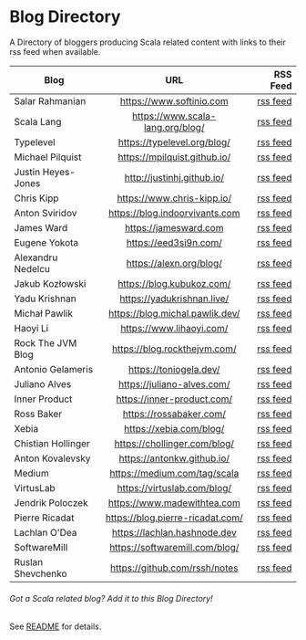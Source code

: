 

# Blog Directory

A Directory of bloggers producing Scala related content with links to their rss feed when available.

| Blog        | URL           | RSS Feed  |
| ------------- |:-------------:| -----:|
| Salar Rahmanian | <https://www.softinio.com> | [rss feed](https://www.softinio.com/atom.xml) |
| Scala Lang | <https://www.scala-lang.org/blog/> | [rss feed](https://www.scala-lang.org/feed/blog.xml) |
| Typelevel | <https://typelevel.org/blog/> | [rss feed](https://typelevel.org/blog/feed.rss) |
| Michael Pilquist | <https://mpilquist.github.io/> | [rss feed](https://mpilquist.github.io/index.xml) |
| Justin Heyes-Jones | <http://justinhj.github.io/> | [rss feed](http://justinhj.github.io/feed.xml) |
| Chris Kipp | <https://www.chris-kipp.io/> | [rss feed](https://www.chris-kipp.io/rss.xml) |
| Anton Sviridov | <https://blog.indoorvivants.com> | [rss feed](https://blog.indoorvivants.com/rss.xml) |
| James Ward | <https://jamesward.com> | [rss feed](https://jamesward.com/index.xml) |
| Eugene Yokota | <https://eed3si9n.com/> | [rss feed](https://eed3si9n.com/index.xml) |
| Alexandru Nedelcu | <https://alexn.org/blog/> | [rss feed](https://alexn.org/feeds/blog.xml) |
| Jakub Kozłowski | <https://blog.kubukoz.com/> | [rss feed](https://blog.kubukoz.com/atom.xml) |
| Yadu Krishnan | <https://yadukrishnan.live/> | [rss feed](https://yadukrishnan.live/rss.xml) |
| Michał Pawlik | <https://blog.michal.pawlik.dev/> | [rss feed](https://blog.michal.pawlik.dev/index.xml) |
| Haoyi Li | <https://www.lihaoyi.com/> | [rss feed](https://www.lihaoyi.com/feed.xml) |
| Rock The JVM Blog | <https://blog.rockthejvm.com/> | [rss feed](https://blog.rockthejvm.com/feed.xml) |
| Antonio Gelameris | <https://toniogela.dev/> | [rss feed](https://toniogela.dev/rss.xml) |
| Juliano Alves | <https://juliano-alves.com/> | [rss feed](https://juliano-alves.com/feed.xml) |
| Inner Product | <https://inner-product.com/> | [rss feed](https://www.inner-product.com/feed/feed.xml) |
| Ross Baker | <https://rossabaker.com/> | [rss feed](https://rossabaker.com/blog/index.xml) |
| Xebia | <https://xebia.com/blog/> | [rss feed](https://xebia.com/blog/category/technology/scala/feed/) |
| Chistian Hollinger | <https://chollinger.com/blog/> | [rss feed](https://chollinger.com/blog/index.xml) |
| Anton Kovalevsky | <https://antonkw.github.io/> | [rss feed](https://antonkw.github.io/feed.xml) |
| Medium | <https://medium.com/tag/scala> | [rss feed](https://medium.com/feed/tag/scala) |
| VirtusLab | <https://virtuslab.com/blog/> | [rss feed](https://virtuslab.com/blog/feed/) |
| Jendrik Poloczek | <https://www.madewithtea.com> | [rss feed](https://www.madewithtea.com/rss.xml) |
| Pierre Ricadat | <https://blog.pierre-ricadat.com/> | [rss feed](https://blog.pierre-ricadat.com/rss.xml) |
| Lachlan O'Dea | <https://lachlan.hashnode.dev> | [rss feed](https://lachlan.hashnode.dev/rss.xml) |
| SoftwareMill | <https://softwaremill.com/blog/> | [rss feed](https://softwaremill.com/blog.rss) |
| Ruslan Shevchenko | <https://github.com/rssh/notes> | [rss feed](https://rssh.github.io/notes/feed.xml) |

###### Got a Scala related blog? Add it to this Blog Directory!

See [README](https://github.com/softinio/scalanews/blob/main/README.md) for details.
